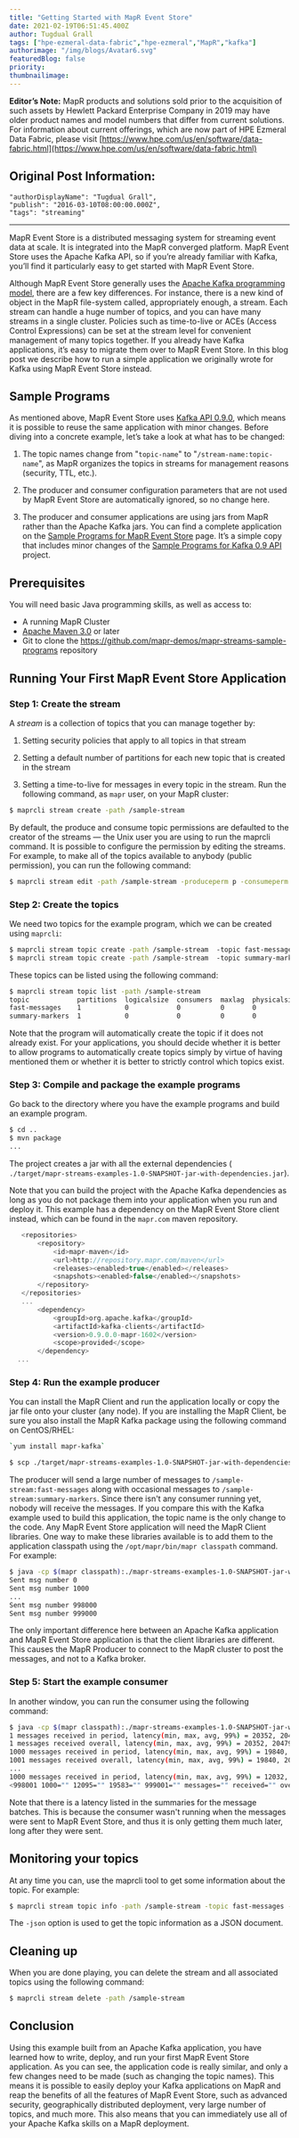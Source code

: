 ```yaml
---
title: "Getting Started with MapR Event Store"
date: 2021-02-19T06:51:45.400Z
author: Tugdual Grall 
tags: ["hpe-ezmeral-data-fabric","hpe-ezmeral","MapR","kafka"]
authorimage: "/img/blogs/Avatar6.svg"
featuredBlog: false
priority:
thumbnailimage:
---
```

**Editor’s Note:** MapR products and solutions sold prior to the acquisition of such assets by Hewlett Packard Enterprise Company in 2019 may have older product names and model numbers that differ from current solutions. For information about current offerings, which are now part of HPE Ezmeral Data Fabric, please visit [https://www.hpe.com/us/en/software/data-fabric.html](https://www.hpe.com/us/en/software/data-fabric.html)

## Original Post Information:
```
"authorDisplayName": "Tugdual Grall",
"publish": "2016-03-10T08:00:00.000Z",
"tags": "streaming"
```

---

MapR Event Store is a distributed messaging system for streaming event data at scale. It is integrated into the MapR converged platform. MapR Event Store uses the Apache Kafka API, so if you’re already familiar with Kafka, you’ll find it particularly easy to get started with MapR Event Store.  

Although MapR Event Store generally uses the <a target='\_blank'  href='http://kafka.apache.org/documentation.html#introduction'>Apache Kafka programming model</a>, there are a few key differences. For instance, there is a new kind of object in the MapR file-system called, appropriately enough, a stream. Each stream can handle a huge number of topics, and you can have many streams in a single cluster. Policies such as time-to-live or ACEs (Access Control Expressions) can be set at the stream level for convenient management of many topics together.
If you already have Kafka applications, it’s easy to migrate them over to MapR Event Store.
In this blog post we describe how to run a simple application we originally wrote for Kafka using MapR Event Store instead.  

## Sample Programs
As mentioned above, MapR Event Store uses <a target='\_blank'  href='http://kafka.apache.org/documentation.html#api'>Kafka API 0.9.0</a>, which means it is possible to reuse the same application with minor changes. Before diving into a concrete example, let’s take a look at what has to be changed: 

1.  The topic names change from "`topic-name`" to "`/stream-name:topic-name`", as MapR organizes the topics in streams for management reasons (security, TTL, etc.).

2.  The producer and consumer configuration parameters that are not used by MapR Event Store are automatically ignored, so no change here.

3.  The producer and consumer applications are using jars from MapR rather than the Apache Kafka jars.
You can find a complete application on the <a target='\_blank'  href='https://github.com/mapr-demos/mapr-streams-sample-programs'>Sample Programs for MapR Event Store</a> page. It’s a simple copy that includes minor changes of the <a target='\_blank'  href='https://github.com/mapr-demos/kafka-sample-programs'>Sample Programs for Kafka 0.9 API</a> project.

## Prerequisites
You will need basic Java programming skills, as well as access to:

*   A running MapR Cluster
*   <a target='\_blank'  href='https://maven.apache.org/'>Apache Maven 3.0</a> or later
*   Git to clone the <a target='\_blank'  href='https://github.com/mapr-demos/mapr-streams-sample-programs'>https://github.com/mapr-demos/mapr-streams-sample-programs</a> repository

## Running Your First MapR Event Store Application
### Step 1: Create the stream
A _stream_ is a collection of topics that you can manage together by:

1.  Setting security policies that apply to all topics in that stream

2.  Setting a default number of partitions for each new topic that is created in the stream

3.  Setting a time-to-live for messages in every topic in the stream.
Run the following command, as `mapr` user, on your MapR cluster:

```bash
$ maprcli stream create -path /sample-stream
```

By default, the produce and consume topic permissions are defaulted to the creator of the streams — the Unix user you are using to run the maprcli command. It is possible to configure the permission by editing the streams. For example, to make all of the topics available to anybody (public permission), you can run the following command:

```bash
$ maprcli stream edit -path /sample-stream -produceperm p -consumeperm p -topicperm p
```

### Step 2: Create the topics
We need two topics for the example program, which we can be created using `maprcli`:

```bash
$ maprcli stream topic create -path /sample-stream  -topic fast-messages
$ maprcli stream topic create -path /sample-stream  -topic summary-markers
```

These topics can be listed using the following command:

```bash
$ maprcli stream topic list -path /sample-stream
topic            partitions  logicalsize  consumers  maxlag  physicalsize
fast-messages    1           0            0          0       0
summary-markers  1           0            0          0       0
```

Note that the program will automatically create the topic if it does not already exist. For your applications, you should decide whether it is better to allow programs to automatically create topics simply by virtue of having mentioned them or whether it is better to strictly control which topics exist.

### Step 3: Compile and package the example programs
Go back to the directory where you have the example programs and build an example program.

```bash
$ cd ..
$ mvn package
...
```

The project creates a jar with all the external dependencies ( `./target/mapr-streams-examples-1.0-SNAPSHOT-jar-with-dependencies.jar`).

Note that you can build the project with the Apache Kafka dependencies as long as you do not package them into your application when you run and deploy it. This example has a dependency on the MapR Event Store client instead, which can be found in the `mapr.com` maven repository.

```scala
   <repositories>
       <repository>
           <id>mapr-maven</id>
           <url>http://repository.mapr.com/maven</url>
           <releases><enabled>true</enabled></releases>
           <snapshots><enabled>false</enabled></snapshots>
       </repository>
   </repositories>
   ...
       <dependency>
           <groupId>org.apache.kafka</groupId>
           <artifactId>kafka-clients</artifactId>
           <version>0.9.0.0-mapr-1602</version>
           <scope>provided</scope>
       </dependency>
  ...
```

### Step 4: Run the example producer
You can install the MapR Client and run the application locally or copy the jar file onto your cluster (any node). If you are installing the MapR Client, be sure you also install the MapR Kafka package using the following command on CentOS/RHEL:

```bash
`yum install mapr-kafka`
```

```bash
$ scp ./target/mapr-streams-examples-1.0-SNAPSHOT-jar-with-dependencies.jar mapr@<YOUR_MAPR_CLUSTER>:/home/mapr
```

The producer will send a large number of messages to `/sample-stream:fast-messages` along with occasional messages to `/sample-stream:summary-markers`. Since there isn't any consumer running yet, nobody will receive the messages.
If you compare this with the Kafka example used to build this application, the topic name is the only change to the code.
Any MapR Event Store application will need the MapR Client libraries. One way to make these libraries available is to add them to the application classpath using the `/opt/mapr/bin/mapr classpath` command. For example:

```bash
$ java -cp $(mapr classpath):./mapr-streams-examples-1.0-SNAPSHOT-jar-with-dependencies.jar com.mapr.examples.Run producer
Sent msg number 0
Sent msg number 1000
...
Sent msg number 998000
Sent msg number 999000
```

The only important difference here between an Apache Kafka application and MapR Event Store application is that the client libraries are different. This causes the MapR Producer to connect to the MapR cluster to post the messages, and not to a Kafka broker.

### Step 5: Start the example consumer
In another window, you can run the consumer using the following command:

```bash
$ java -cp $(mapr classpath):./mapr-streams-examples-1.0-SNAPSHOT-jar-with-dependencies.jar com.mapr.examples.Run consumer
1 messages received in period, latency(min, max, avg, 99%) = 20352, 20479, 20416.0, 20479 (ms)
1 messages received overall, latency(min, max, avg, 99%) = 20352, 20479, 20416.0, 20479 (ms)
1000 messages received in period, latency(min, max, avg, 99%) = 19840, 20095, 19968.3, 20095 (ms)
1001 messages received overall, latency(min, max, avg, 99%) = 19840, 20479, 19968.7, 20095 (ms)
...
1000 messages received in period, latency(min, max, avg, 99%) = 12032, 12159, 12119.4, 12159 (ms)
<998001 1000="" 12095="" 19583="" 999001="" messages="" received="" overall,="" latency(min,="" max,="" avg,="" 99%)="12032," 20479,="" 15073.9,="" (ms)="" in="" period,="" 12095,="" 12064.0,="" 15070.9,="" (ms)<="" pre="">
```

Note that there is a latency listed in the summaries for the message batches. This is because the consumer wasn't running when the messages were sent to MapR Event Store, and thus it is only getting them much later, long after they were sent.

## Monitoring your topics
At any time you can, use the maprcli tool to get some information about the topic. For example:

```bash
$ maprcli stream topic info -path /sample-stream -topic fast-messages -json
```

The `-json` option is used to get the topic information as a JSON document.

## Cleaning up
When you are done playing, you can delete the stream and all associated topics using the following command:

```bash
$ maprcli stream delete -path /sample-stream
```

## Conclusion
Using this example built from an Apache Kafka application, you have learned how to write, deploy, and run your first MapR Event Store application.
As you can see, the application code is really similar, and only a few changes need to be made (such as changing the topic names). This means it is possible to easily deploy your Kafka applications on MapR and reap the benefits of all the features of MapR Event Store, such as advanced security, geographically distributed deployment, very large number of topics, and much more. This also means that you can immediately use all of your Apache Kafka skills on a MapR deployment.